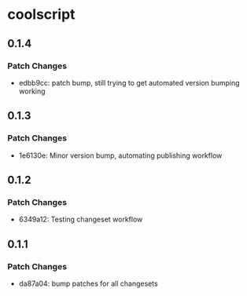 # coolscript

## 0.1.4

### Patch Changes

- edbb9cc: patch bump, still trying to get automated version bumping working

## 0.1.3

### Patch Changes

- 1e6130e: Minor version bump, automating publishing workflow

## 0.1.2

### Patch Changes

- 6349a12: Testing changeset workflow

## 0.1.1

### Patch Changes

- da87a04: bump patches for all changesets
